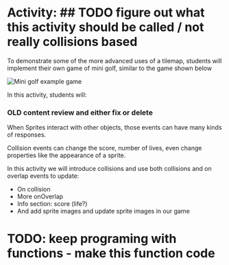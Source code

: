 # Activity: ## TODO figure out what this activity should be called / not really collisions based

To demonstrate some of the more advanced uses of a tilemap, students will implement their own game of mini golf, similar to the game shown below

![Mini golf example game](/static/courses/csintro1/tilemap/mini-golf.gif)

In this activity, students will:


### OLD content review and either fix or delete
When Sprites interact with other objects, those events can have many kinds of responses. 

Collision events can change the score, number of lives, even change properties like the appearance of a sprite.

In this activity we will introduce collisions and use both collisions and on overlap events to update:
* On collision
* More onOverlap
* Info section: score (life?)
* And add sprite images and update sprite images in our game  

# TODO: keep programing with functions - make this function code